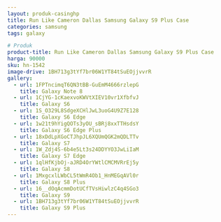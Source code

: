 ```yaml
---
layout: produk-casinghp
title: Run Like Cameron Dallas Samsung Galaxy S9 Plus Case
categories: samsung
tags: galaxy

# Produk
product-title: Run Like Cameron Dallas Samsung Galaxy S9 Plus Case
harga: 90000
sku: hn-1542
image-drive: 1BH713g3tYf7br06W1YT84tSuEOjjvvrR
gallery:
  - url: 1FPTncimqT6QN3tBB-GuEmM4666rzlepG
    title: Galaxy Note 8
  - url: 1CjYG-1cKaexvoKWVtXIEV10vr1XfbfvJ
    title: Galaxy S6
  - url: 1S_O329L8SdgeXCHlJwL3uoG4U9Z7E128
    title: Galaxy S6 Edge
  - url: 1w21t9hYigQOTs3yOU_sBRj8xxTTHsdsY
    title: Galaxy S6 Edge Plus
  - url: 18xDdLpXGoCTJhpJL6XQUmQGK2mQDLTTv
    title: Galaxy S7
  - url: 1W_Zdj4S-6b4e5Lt3s24DDYYO3JwLiIaM
    title: Galaxy S7 Edge
  - url: 1qlHfKjbOj-aJRD4OrYWtlCMCMVRrEj5y
    title: Galaxy S8
  - url: 1MxgcxlLWbCL5tWmR4Ob1_HnMEGqAVl0r
    title: Galaxy S8 Plus
  - url: 16__dOqAcmmDotUCfTVsHiwlzC4q4SGo3
    title: Galaxy S9
  - url: 1BH713g3tYf7br06W1YT84tSuEOjjvvrR
    title: Galaxy S9 Plus
---
```

